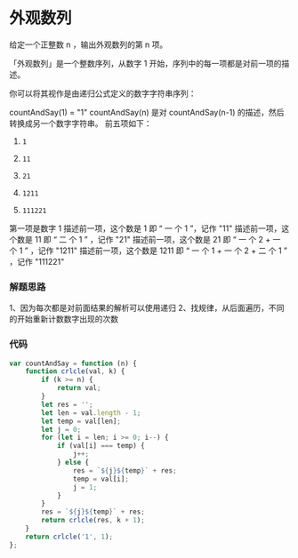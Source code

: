 # 外观数列
给定一个正整数 n ，输出外观数列的第 n 项。

「外观数列」是一个整数序列，从数字 1 开始，序列中的每一项都是对前一项的描述。

你可以将其视作是由递归公式定义的数字字符串序列：

countAndSay(1) = "1"
countAndSay(n) 是对 countAndSay(n-1) 的描述，然后转换成另一个数字字符串。
前五项如下：

1.     1
2.     11
3.     21
4.     1211
5.     111221
第一项是数字 1 
描述前一项，这个数是 1 即 “ 一 个 1 ”，记作 "11"
描述前一项，这个数是 11 即 “ 二 个 1 ” ，记作 "21"
描述前一项，这个数是 21 即 “ 一 个 2 + 一 个 1 ” ，记作 "1211"
描述前一项，这个数是 1211 即 “ 一 个 1 + 一 个 2 + 二 个 1 ” ，记作 "111221"


### 解题思路

1、因为每次都是对前面结果的解析可以使用递归
2、找规律，从后面遍历，不同的开始重新计数数字出现的次数

### 代码

```javascript
var countAndSay = function (n) {
    function crlcle(val, k) {
        if (k >= n) {
            return val;
        }
        let res = '';
        let len = val.length - 1;
        let temp = val[len];
        let j = 0;
        for (let i = len; i >= 0; i--) {
            if (val[i] === temp) {
                j++;
            } else {
                res = `${j}${temp}` + res;
                temp = val[i];
                j = 1;
            }
        }
        res = `${j}${temp}` + res;
        return crlcle(res, k + 1);
    }
    return crlcle('1', 1);
};
```